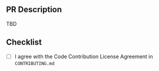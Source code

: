 ## PR Description

TBD

## Checklist
- [ ] I agree with the Code Contribution License Agreement in `CONTRIBUTING.md`
